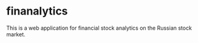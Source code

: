 # finanalytics
This is a web application for financial stock analytics on the Russian stock market.
